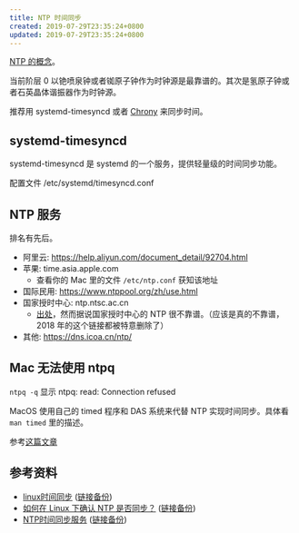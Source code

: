 ```yaml
---
title: NTP 时间同步
created: 2019-07-29T23:35:24+0800
updated: 2019-07-29T23:35:24+0800
---
```



[NTP 的概念](https://www.wikiwand.com/zh/%E7%B6%B2%E8%B7%AF%E6%99%82%E9%96%93%E5%8D%94%E5%AE%9A)。

当前阶层 0 以铯喷泉钟或者铷原子钟作为时钟源是最靠谱的。其次是氢原子钟或者石英晶体谐振器作为时钟源。

推荐用 systemd-timesyncd 或者 [Chrony](https://chrony.tuxfamily.org/) 来同步时间。

## systemd-timesyncd

systemd-timesyncd 是 systemd 的一个服务，提供轻量级的时间同步功能。

配置文件 /etc/systemd/timesyncd.conf

## NTP 服务

排名有先后。

- 阿里云: https://help.aliyun.com/document_detail/92704.html
- 苹果: time.asia.apple.com
  - 查看你的 Mac 里的文件 `/etc/ntp.conf` 获知该地址
- 国际民用: https://www.ntppool.org/zh/use.html
- 国家授时中心: ntp.ntsc.ac.cn
  - [出处](http://www.ntsc.ac.cn/shye/tzgg/201809/t20180921_5086032.html)，然而据说国家授时中心的 NTP 很不靠谱。（应该是真的不靠谱，2018 年的这个链接都被特意删除了）
- 其他: https://dns.icoa.cn/ntp/

## Mac 无法使用 ntpq

`ntpq -q` 显示 ntpq: read: Connection refused

MacOS 使用自己的 timed 程序和 DAS 系统来代替 NTP 实现时间同步。具体看 `man timed` 里的描述。

参考[这篇文章](https://eclecticlight.co/2017/10/27/has-anyone-got-the-time-how-high-sierra-has-changed-time-synchronisation/)

## 参考资料

- [linux时间同步](https://zhuanlan.zhihu.com/p/44022718) ([链接备份](https://archive.md/E69uK))
- [如何在 Linux 下确认 NTP 是否同步？](https://linux.cn/article-10951-1.html) ([链接备份](https://archive.md/ooNQy))
- [NTP时间同步服务](https://www.escapelife.site/posts/969a8066.html) ([链接备份](https://web.archive.org/web/20230301082825/https://www.escapelife.site/posts/969a8066.html))
